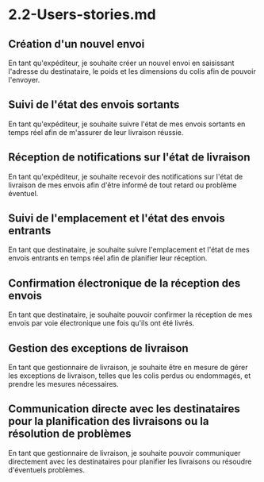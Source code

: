 # 2.2-Users-stories.md #

## Création d'un nouvel envoi ##
En tant qu'expéditeur, je souhaite créer un nouvel envoi en saisissant l'adresse du destinataire, le poids et les dimensions du colis afin de pouvoir l'envoyer.

## Suivi de l'état des envois sortants ##
En tant qu'expéditeur, je souhaite suivre l'état de mes envois sortants en temps réel afin de m'assurer de leur livraison réussie.

## Réception de notifications sur l'état de livraison ##

En tant qu'expéditeur, je souhaite recevoir des notifications sur l'état de livraison de mes envois afin d'être informé de tout retard ou problème éventuel.

## Suivi de l'emplacement et l'état des envois entrants ##
En tant que destinataire, je souhaite suivre l'emplacement et l'état de mes envois entrants en temps réel afin de planifier leur réception.

## Confirmation électronique de la réception des envois ## 
En tant que destinataire, je souhaite pouvoir confirmer la réception de mes envois par voie électronique une fois qu'ils ont été livrés.

## Gestion des exceptions de livraison ##
En tant que gestionnaire de livraison, je souhaite être en mesure de gérer les exceptions de livraison, telles que les colis perdus ou endommagés, et prendre les mesures nécessaires.

## Communication directe avec les destinataires pour la planification des livraisons ou la résolution de problèmes ##
En tant que gestionnaire de livraison, je souhaite pouvoir communiquer directement avec les destinataires pour planifier les livraisons ou résoudre d'éventuels problèmes.
